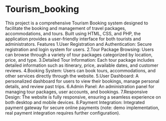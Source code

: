 # Tourism_booking
This project is a comprehensive Tourism Booking system designed to facilitate the booking and management of travel packages, accommodations, and tours. Built using HTML, CSS, and PHP, the application provides a user-friendly interface for both tourists and administrators.
Features
1.User Registration and Authentication: Secure registration and login system for users.
2.Tour Package Browsing: Users can browse through a variety of tour packages categorized by location, price, and type.
3.Detailed Tour Information: Each tour package includes detailed information such as itinerary, price, available dates, and customer reviews.
4.Booking System: Users can book tours, accommodations, and other services directly through the website.
5.User Dashboard: A personalized dashboard for users to view their bookings, manage personal details, and review past trips.
6.Admin Panel: An administration panel for managing tour packages, user accounts, and bookings.
7.Responsive Design: The website is fully responsive, ensuring a seamless experience on both desktop and mobile devices.
8.Payment Integration: Integrated payment gateway for secure online payments (note: demo implementation, real payment integration requires further configuration).
